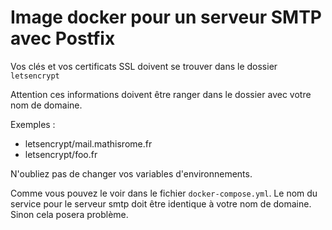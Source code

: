 # Image docker pour un serveur SMTP avec Postfix

Vos clés et vos certificats SSL doivent se trouver dans le dossier `letsencrypt`

Attention ces informations doivent être ranger dans le dossier avec votre nom de domaine.

Exemples :
 - letsencrypt/mail.mathisrome.fr
 - letsencrypt/foo.fr

N'oubliez pas de changer vos variables d'environnements.

Comme vous pouvez le voir dans le fichier `docker-compose.yml`.
Le nom du service pour le serveur smtp doit être identique à votre nom de domaine.
Sinon cela posera problème.